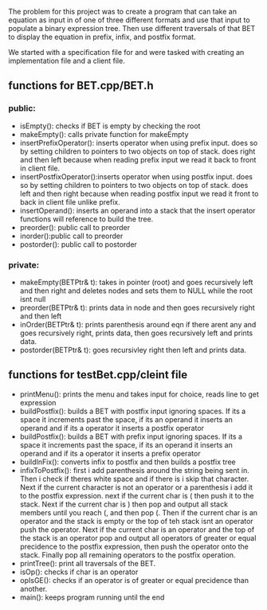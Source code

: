 The problem for this project was to create a program that can take an equation as input in of one of three different formats and use that input to populate a binary expression tree. Then use different traversals of that BET to display the equation in prefix, infix, and postfix format.

We started with a specification file for and were tasked with creating an implementation file and a client file.

## functions for BET.cpp/BET.h

### public:
* isEmpty(): checks if BET is empty by checking the root
* makeEmpty(): calls private function for makeEmpty
* insertPrefixOperator(): inserts operator when using prefix input. does so by setting children to pointers to two objects on top of stack. does right and then left because when reading prefix input we read it back to front in client file.
* insertPostfixOperator():inserts operator when using postfix input. does so by setting children to pointers to two objects on top of stack. does left and then right because when reading postfix input we read it front to back in client file unlike prefix.
* insertOperand(): inserts an operand into a stack that the insert operator functions will reference to build the tree.
* preorder(): public call to preorder
* inorder():public call to preorder
* postorder(): public call to postorder
### private:
* makeEmpty(BETPtr& t): takes in pointer (root) and goes recursively left and then right and deletes nodes and sets them to NULL while the root isnt null
* preorder(BETPtr& t): prints data in node and then goes recursively right and then left
* inOrder(BETPtr& t): prints parenthesis around eqn if there arent any and goes recursively right, prints data, then goes recursively left and prints data.
* postorder(BETPtr& t): goes recursivley right then left and prints data.

## functions for testBet.cpp/cleint file

* printMenu(): prints the menu and takes input for choice, reads line to get expression
* buildPostfix(): builds a BET with postfix input ignoring spaces. If its a space it increments past the space, if its an operand it inserts an operand and if its a operator it inserts a postfix operator
* buildPostfix(): builds a BET with prefix input ignoring spaces. If its a space it increments past the space, if its an operand it inserts an operand and if its a operator it inserts a prefix operator
* buildInFix(): converts infix to postfix and then builds a postfix tree
* infixToPostfix(): first i add parenthesis around the string being sent in. Then i check if theres white space and if there is i skip that character. Next if the current character is not an operator or a parenthesis i add it to the postfix expression. next if the current char is ( then push it to the stack. Next if the current char is ) then pop and output all stack members until you reach (, and then pop (. Then if the current char is an operator and the stack is empty or the top of teh stack isnt an operator push the operator. Next if the current char is an operator and the top of the stack is an operator pop and output all operators of greater or equal precidence to the postfix expression, then push the operator onto the stack. Finally pop all remaining operators to the postfix operation.
* printTree(): print all traversals of the BET.
* isOp(): checks if char is an operator
* opIsGE(): checks if an operator is of greater or equal precidence than another.
* main(): keeps program running until the end